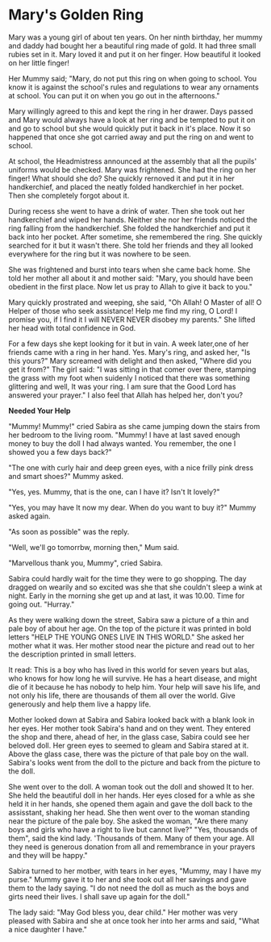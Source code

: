 Mary's Golden Ring
==================

Mary was a young girl of about ten years. On her ninth birthday, her
mummy and daddy had bought her a beautiful ring made of gold. It had
three small rubies set in it. Mary loved it and put it on her finger.
How beautiful it looked on her little finger!

Her Mummy said; "Mary, do not put this ring on when going to school.
You know it is against the school's rules and regulations to wear any
ornaments at school. You can put it on when you go out in the
afternoons."

Mary willingly agreed to this and kept the ring in her drawer. Days
passed and Mary would always have a look at her ring and be tempted to
put it on and go to school but she would quickly put it back in it's
place. Now it so happened that once she got carried away and put the
ring on and went to school.

At school, the Headmistress announced at the assembly that all the
pupils' uniforms would be checked. Mary was frightened. She had the ring
on her finger! What should she do? She quickly rernoved it and put it in
her handkerchief, and placed the neatly folded handkerchief in her
pocket. Then she completely forgot about it.

During recess she went to have a drink of water. Then she took out her
handkerchief and wiped her hands. Neither she nor her friends noticed
the ring falling from the handkerchief. She folded the handkerchief and
put it back into her pocket. After sometime, she remembered the ring.
She quickly searched for it but it wasn't there. She told her friends
and they all looked everywhere for the ring but it was nowhere to be
seen.

She was frightened and burst into tears when she came back home. She
told her mother all about it and mother said: "Mary, you should have
been obedient in the first place. Now let us pray to Allah to give it
back to you."

Mary quickly prostrated and weeping, she said, "Oh Allah! O Master of
all! O Helper of those who seek assistance! Help me find my ring, O
Lord! I promise you, if I find it I will NEVER NEVER disobey my
parents." She lifted her head with total confidence in God.

For a few days she kept looking for it but in vain. A week later,one of
her friends came with a ring in her hand. Yes. Mary's ring, and asked
her, "Is this yours?" Mary screamed with delight and then asked, "Where
did you get it from?" The girl said: "I was sitting in that comer over
there, stamping the grass with my foot when suidenly I noticed that
there was something glittering and well, It was your ring. I am sure
that the Good Lord has answered your prayer." I also feel that Allah has
helped her, don't you?


**Needed Your Help**

"Mummy! Mummy!" cried Sabira as she came jumping down the stairs from
her bedroom to the living room. "Mummy! I have at last saved enough
money to buy the doll I had always wanted. You remember, the one I
showed you a few days back?"

"The one with curly hair and deep green eyes, with a nice frilly pink
dress and smart shoes?" Mummy asked.

"Yes, yes. Mummy, that is the one, can I have it? Isn't It lovely?"

"Yes, you may have It now my dear. When do you want to buy it?" Mummy
asked again.

"As soon as possible" was the reply.

"Well, we'll go tomorrbw, morning then," Mum said.

"Marvellous thank you, Mummy", cried Sabira.

Sabira could hardly wait for the time they were to go shopping. The day
dragged on wearily and so excited was she that she couldn't sleep a wink
at night. Early in the morning she get up and at last, it was 10.00.
Time for going out. "Hurray."

As they were walking down the street, Sabira saw a picture of a thin
and pale boy of about her age. On the top of the picture it was printed
in bold letters "HELP THE YOUNG ONES LIVE IN THIS WORLD." She asked her
mother what it was. Her mother stood near the picture and read out to
her the description printed in small letters.

It read: This is a boy who has lived in this world for seven years but
alas, who knows for how long he will survive. He has a heart disease,
and might die of it because he has nobody to help him. Your help will
save his life, and not only his life, there are thousands of them all
over the world. Give generously and help them live a happy life.

Mother looked down at Sabira and Sabira looked back with a blank look
in her eyes. Her mother took Sabira's hand and on they went. They
entered the shop and there, ahead of her, in the glass case, Sabira
could see her beloved doll. Her green eyes to seemed to gleam and Sabira
stared at it. Above the glass case, there was the picture of that pale
boy on the wall. Sabira's looks went from the doll to the picture and
back from the picture to the doll.

She went over to the doll. A woman took out the doll and showed It to
her. She held the beautiful doll in her hands. Her eyes closed for a
whle as she held it in her hands, she opened them again and gave the
doll back to the assisstant, shaking her head. She then went over to the
woman standing near the picture of the pale boy. She asked the woman,
"Are there many boys and girls who have a right to live but cannot
live?" "Yes, thousands of them", said the kind lady. 'Thousands of them.
Many of them your age. All they need is generous donation from all and
remembrance in your prayers and they will be happy."

Sabira turned to her motber, with tears in her eyes, "Mummy, may I have
my purse." Mummy gave it to her and she took out all her savings and
gave them to the lady saying. "I do not need the doll as much as the
boys and girts need their lives. I shall save up again for the doll."

The lady said: "May God bless you, dear child." Her mother was very
pleased with Sabira and she at once took her into her arms and said,
"What a nice daughter I have."


